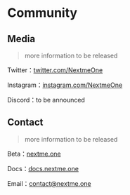 # Community
## Media
> more information to be released

Twitter：[twitter.com/NextmeOne](//twitter.com/NextmeOne)

Instagram：[instagram.com/NextmeOne](//instagram.com/NextmeOne)

Discord：to be announced
## Contact
> more information to be released

Beta：[nextme.one](//nextme.one)

Docs：[docs.nextme.one](//docs.nextme.one)

Email：[contact@nextme.one](mailto:contact@nextme.one)